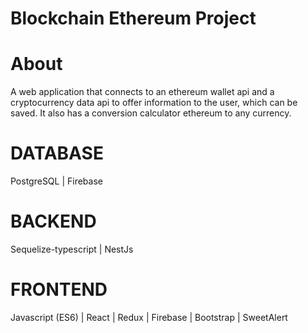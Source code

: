 # Blockchain Ethereum Project 


# About

A web application that connects to an ethereum wallet api and a cryptocurrency data api to offer information to the user, which can be saved. 
It also has a conversion calculator ethereum to any currency.


# DATABASE
PostgreSQL | Firebase

# BACKEND
Sequelize-typescript | NestJs

# FRONTEND
Javascript (ES6) | React | Redux | Firebase | Bootstrap | SweetAlert 
